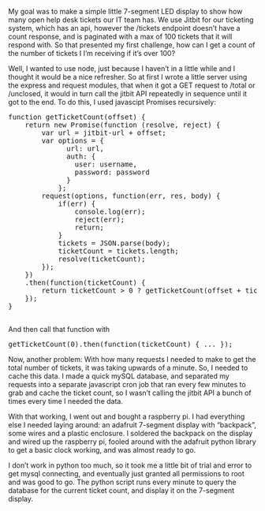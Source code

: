 My goal was to make a simple little 7-segment LED display to show how many open help desk tickets our IT team has.  We use Jitbit for our ticketing system, which has an api, however the /tickets endpoint doesn’t have a count response, and is paginated with a max of 100 tickets that it will respond with.  So that presented my first challenge, how can I get a count of the number of tickets I I’m receiving if it’s over 100?

Well, I wanted to use node, just because I haven’t in a little while and I thought it would be a nice refresher.  So at first I wrote a little server using the express and request modules, that when it got a GET request to /total or /unclosed, it would in turn call the jitbit API repeatedly in sequence until it got to the end.  To do this, I used javascipt Promises recursively:
<pre>
function getTicketCount(offset) {
	return new Promise(function (resolve, reject) {
		var url = jitbit-url + offset;
		var options = {
			  url: url,
			  auth: {
			    user: username,
			    password: password
			  }
			};
		request(options, function(err, res, body) {
			if(err) {
				console.log(err);
				reject(err);
				return;
			}
			tickets = JSON.parse(body);
			ticketCount = tickets.length;
			resolve(ticketCount);
		});		
	})
	.then(function(ticketCount) {
		return ticketCount > 0 ? getTicketCount(offset + ticketCount) : offset;
	});
}
 </pre>

And then call that function with

<pre>getTicketCount(0).then(function(ticketCount) { ... });</pre>

Now, another problem:  With how many requests I needed to make to get the total number of tickets, it was taking upwards of a minute.  So, I needed to cache this data.  I made a quick mySQL database, and separated my requests into a separate javascript cron job that ran every few minutes to grab and cache the ticket count, so I wasn’t calling the jitbit API a bunch of times every time I needed the data.

With that working, I went out and bought a raspberry pi.  I had everything else I needed laying around: an adafruit 7-segment display with “backpack”, some wires and a plastic enclosure.  I soldered the backpack on the display and wired up the raspberry pi, fooled around with the adafruit python library to get a basic clock working, and was almost ready to go.

I don’t work in python too much, so it took me a little bit of trial and error to get mysql connecting, and eventually just granted all permissions to root and was good to go.  The python script runs every minute to query the database for the current ticket count, and display it on the 7-segment display.
